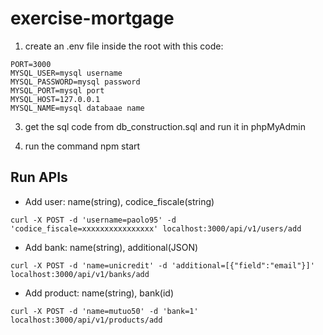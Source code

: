 # exercise-mortgage

1) create an .env file inside the root with this code:
```
PORT=3000
MYSQL_USER=mysql username
MYSQL_PASSWORD=mysql password
MYSQL_PORT=mysql port
MYSQL_HOST=127.0.0.1
MYSQL_NAME=mysql databaae name
```
3) get the sql code from db_construction.sql and run it in phpMyAdmin

2) run the command npm start

## Run APIs
- Add user: name(string), codice_fiscale(string)
```
curl -X POST -d 'username=paolo95' -d 'codice_fiscale=xxxxxxxxxxxxxxxx' localhost:3000/api/v1/users/add
```
- Add bank: name(string), additional(JSON)
```
curl -X POST -d 'name=unicredit' -d 'additional=[{"field":"email"}]' localhost:3000/api/v1/banks/add
```
- Add product: name(string), bank(id)
```
curl -X POST -d 'name=mutuo50' -d 'bank=1' localhost:3000/api/v1/products/add
```
